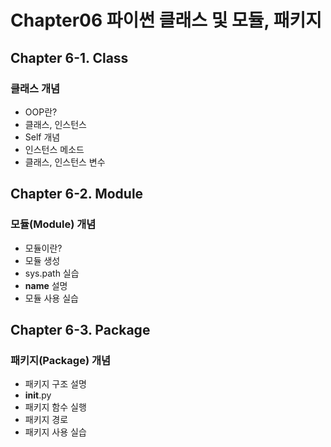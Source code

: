 # Chapter06 파이썬 클래스 및 모듈, 패키지

## Chapter 6-1. Class
### 클래스 개념
- OOP란?
- 클래스, 인스턴스
- Self 개념
- 인스턴스 메소드
- 클래스, 인스턴스 변수

## Chapter 6-2. Module
### 모듈(Module) 개념
- 모듈이란?
- 모듈 생성
- sys.path 실습
- __name__ 설명
- 모듈 사용 실습

## Chapter 6-3. Package
### 패키지(Package) 개념
- 패키지 구조 설명
- __init__.py
- 패키지 함수 실행
- 패키지 경로
- 패키지 사용 실습

